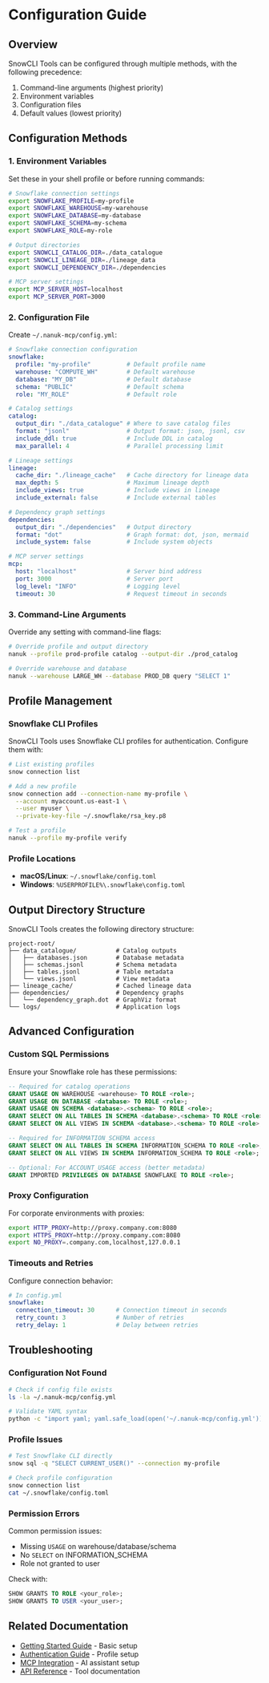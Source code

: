  # Configuration Guide
 
 ## Overview
 
 SnowCLI Tools can be configured through multiple methods, with the following precedence:
 1. Command-line arguments (highest priority)
 2. Environment variables
 3. Configuration files
 4. Default values (lowest priority)
 
 ## Configuration Methods
 
 ### 1. Environment Variables
 
 Set these in your shell profile or before running commands:
 
 ```bash
 # Snowflake connection settings
 export SNOWFLAKE_PROFILE=my-profile
 export SNOWFLAKE_WAREHOUSE=my-warehouse
 export SNOWFLAKE_DATABASE=my-database
 export SNOWFLAKE_SCHEMA=my-schema
 export SNOWFLAKE_ROLE=my-role
 
 # Output directories
 export SNOWCLI_CATALOG_DIR=./data_catalogue
 export SNOWCLI_LINEAGE_DIR=./lineage_data
 export SNOWCLI_DEPENDENCY_DIR=./dependencies
 
 # MCP server settings
 export MCP_SERVER_HOST=localhost
 export MCP_SERVER_PORT=3000
 ```
 
 ### 2. Configuration File
 
 Create `~/.nanuk-mcp/config.yml`:
 
 ```yaml
 # Snowflake connection configuration
 snowflake:
   profile: "my-profile"          # Default profile name
   warehouse: "COMPUTE_WH"        # Default warehouse
   database: "MY_DB"              # Default database
   schema: "PUBLIC"               # Default schema
   role: "MY_ROLE"                # Default role
 
 # Catalog settings
 catalog:
   output_dir: "./data_catalogue" # Where to save catalog files
   format: "jsonl"                # Output format: json, jsonl, csv
   include_ddl: true              # Include DDL in catalog
   max_parallel: 4                # Parallel processing limit
 
 # Lineage settings
 lineage:
   cache_dir: "./lineage_cache"   # Cache directory for lineage data
   max_depth: 5                   # Maximum lineage depth
   include_views: true            # Include views in lineage
   include_external: false        # Include external tables
 
 # Dependency graph settings
 dependencies:
   output_dir: "./dependencies"   # Output directory
   format: "dot"                  # Graph format: dot, json, mermaid
   include_system: false          # Include system objects
 
 # MCP server settings
 mcp:
   host: "localhost"              # Server bind address
   port: 3000                     # Server port
   log_level: "INFO"              # Logging level
   timeout: 30                    # Request timeout in seconds
 ```
 
 ### 3. Command-Line Arguments
 
 Override any setting with command-line flags:
 
 ```bash
 # Override profile and output directory
 nanuk --profile prod-profile catalog --output-dir ./prod_catalog
 
 # Override warehouse and database
 nanuk --warehouse LARGE_WH --database PROD_DB query "SELECT 1"
 ```
 
 ## Profile Management
 
 ### Snowflake CLI Profiles
 
 SnowCLI Tools uses Snowflake CLI profiles for authentication. Configure them with:
 
 ```bash
 # List existing profiles
 snow connection list
 
 # Add a new profile
 snow connection add --connection-name my-profile \
   --account myaccount.us-east-1 \
   --user myuser \
   --private-key-file ~/.snowflake/rsa_key.p8
 
 # Test a profile
 nanuk --profile my-profile verify
 ```
 
 ### Profile Locations
 
 - **macOS/Linux**: `~/.snowflake/config.toml`
 - **Windows**: `%USERPROFILE%\.snowflake\config.toml`
 
 ## Output Directory Structure
 
 SnowCLI Tools creates the following directory structure:
 
 ```
 project-root/
 ├── data_catalogue/           # Catalog outputs
 │   ├── databases.json        # Database metadata
 │   ├── schemas.jsonl         # Schema metadata
 │   ├── tables.jsonl          # Table metadata
 │   └── views.jsonl           # View metadata
 ├── lineage_cache/            # Cached lineage data
 ├── dependencies/             # Dependency graphs
 │   └── dependency_graph.dot  # GraphViz format
 └── logs/                     # Application logs
 ```
 
 ## Advanced Configuration
 
 ### Custom SQL Permissions
 
 Ensure your Snowflake role has these permissions:
 
 ```sql
 -- Required for catalog operations
 GRANT USAGE ON WAREHOUSE <warehouse> TO ROLE <role>;
 GRANT USAGE ON DATABASE <database> TO ROLE <role>;
 GRANT USAGE ON SCHEMA <database>.<schema> TO ROLE <role>;
 GRANT SELECT ON ALL TABLES IN SCHEMA <database>.<schema> TO ROLE <role>;
 GRANT SELECT ON ALL VIEWS IN SCHEMA <database>.<schema> TO ROLE <role>;
 
 -- Required for INFORMATION_SCHEMA access
 GRANT SELECT ON ALL TABLES IN SCHEMA INFORMATION_SCHEMA TO ROLE <role>;
 GRANT SELECT ON ALL VIEWS IN SCHEMA INFORMATION_SCHEMA TO ROLE <role>;
 
 -- Optional: For ACCOUNT_USAGE access (better metadata)
 GRANT IMPORTED PRIVILEGES ON DATABASE SNOWFLAKE TO ROLE <role>;
 ```
 
 ### Proxy Configuration
 
 For corporate environments with proxies:
 
 ```bash
 export HTTP_PROXY=http://proxy.company.com:8080
 export HTTPS_PROXY=http://proxy.company.com:8080
 export NO_PROXY=.company.com,localhost,127.0.0.1
 ```
 
 ### Timeouts and Retries
 
 Configure connection behavior:
 
 ```yaml
 # In config.yml
 snowflake:
   connection_timeout: 30      # Connection timeout in seconds
   retry_count: 3              # Number of retries
   retry_delay: 1              # Delay between retries
 ```
 
 ## Troubleshooting
 
 ### Configuration Not Found
 
 ```bash
 # Check if config file exists
 ls -la ~/.nanuk-mcp/config.yml
 
 # Validate YAML syntax
 python -c "import yaml; yaml.safe_load(open('~/.nanuk-mcp/config.yml'))"
 ```
 
 ### Profile Issues
 
 ```bash
 # Test Snowflake CLI directly
 snow sql -q "SELECT CURRENT_USER()" --connection my-profile
 
 # Check profile configuration
 snow connection list
 cat ~/.snowflake/config.toml
 ```
 
 ### Permission Errors
 
 Common permission issues:
 - Missing `USAGE` on warehouse/database/schema
 - No `SELECT` on INFORMATION_SCHEMA
 - Role not granted to user
 
 Check with:
 ```sql
 SHOW GRANTS TO ROLE <your_role>;
 SHOW GRANTS TO USER <your_user>;
 ```
 
 ## Related Documentation
 
 - [Getting Started Guide](getting-started.md) - Basic setup
 - [Authentication Guide](authentication.md) - Profile setup
 - [MCP Integration](mcp-integration.md) - AI assistant setup
 - [API Reference](api-reference.md) - Tool documentation
